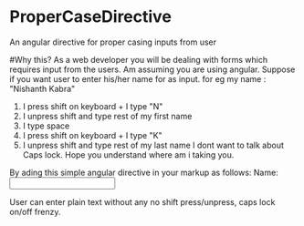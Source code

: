 # ProperCaseDirective
An angular directive for proper casing inputs from user

#Why this?
As a web developer you will be dealing with forms which requires input from the users.
Am assuming you are using angular.
Suppose if you want user to enter his/her name for as input. for eg my name : "Nishanth Kabra"
  1. I press shift on keyboard + I type "N"
  2. I unpress shift and type rest of my first name
  3. I type space
  4. I press shift on keyboard + I type "K"
  6. I unpress shift and type rest of my last name
I dont want to talk about Caps lock. Hope you understand where am i taking you.

By ading this simple angular directive in your markup as follows:
Name: <input proper-case type="text" ng-model="user.propercasedname">

User can enter plain text without any no shift press/unpress, caps lock on/off frenzy.

   
